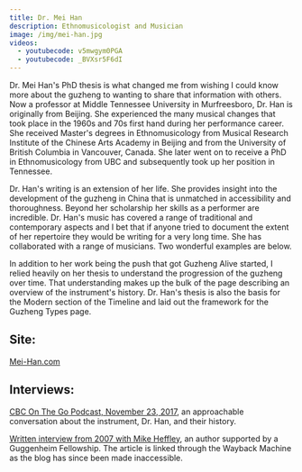 ```yaml
---
title: Dr. Mei Han
description: Ethnomusicologist and Musician
image: /img/mei-han.jpg
videos:
  - youtubecode: v5mwgym0PGA
  - youtubecode: _BVXsr5F6dI
---
```

Dr. Mei Han's PhD thesis is what changed me from wishing I could know more about the guzheng to wanting to share that information with others. Now a professor at Middle Tennessee University in Murfreesboro, Dr. Han is originally from Beijing. She experienced the many musical changes that took place in the 1960s and 70s first hand during her performance career. She received Master's degrees in Ethnomusicology from Musical Research Institute of the Chinese Arts Academy in Beijing and from the University of British Columbia in Vancouver, Canada. She later went on to receive a PhD in Ethnomusicology from UBC and subsequently took up her position in Tennessee.

Dr. Han's writing is an extension of her life. She provides insight into the development of the guzheng in China that is unmatched in accessibility and thoroughness. Beyond her scholarship her skills as a performer are incredible. Dr. Han's music has covered a range of traditional and contemporary aspects and I bet that if anyone tried to document the extent of her repertoire they would be writing for a very long time.  She has collaborated with a range of musicians. Two wonderful examples are below.

In addition to her work being the push that got Guzheng Alive started, I relied heavily on her thesis to understand the progression of the guzheng over time. That understanding makes up the bulk of the page  describing an overview of the instrument's history.  Dr. Han's thesis is also the basis for the Modern section of the Timeline and laid out the framework for the Guzheng Types page.

## Site:

[Mei-Han.com](http://www.mei-han.com/meihan.html)

## Interviews:

[CBC On The Go Podcast, November 23, 2017](http://www.cbc.ca/listen/shows/on-the-go/episode/14906288), an approachable conversation about the instrument, Dr. Han, and their history.

[Written interview from 2007 with Mike Heffley](https://web.archive.org/web/20111002235502/http://newoldmusic.blogspot.com/2007/04/mei-han-interview-week-14.html), an author supported by a Guggenheim Fellowship. The article is linked through the Wayback Machine as the blog has since been made inaccessible.
